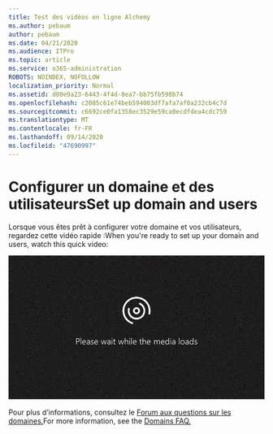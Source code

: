 ```yaml
---
title: Test des vidéos en ligne Alchemy
ms.author: pebaum
author: pebaum
ms.date: 04/21/2020
ms.audience: ITPro
ms.topic: article
ms.service: o365-administration
ROBOTS: NOINDEX, NOFOLLOW
localization_priority: Normal
ms.assetid: d00e9a23-6443-4f4d-8ea7-bb75fb590b74
ms.openlocfilehash: c2085c61e74beb594003df7afa7af0a232cb4c7d
ms.sourcegitcommit: c6692ce0fa1358ec3529e59ca0ecdfdea4cdc759
ms.translationtype: MT
ms.contentlocale: fr-FR
ms.lasthandoff: 09/14/2020
ms.locfileid: "47690997"
---
```

# <a name="set-up-domain-and-users"></a><span data-ttu-id="434d3-102">Configurer un domaine et des utilisateurs</span><span class="sxs-lookup"><span data-stu-id="434d3-102">Set up domain and users</span></span>

<span data-ttu-id="434d3-103">Lorsque vous êtes prêt à configurer votre domaine et vos utilisateurs, regardez cette vidéo rapide :</span><span class="sxs-lookup"><span data-stu-id="434d3-103">When you're ready to set up your domain and users, watch this quick video:</span></span>
  
![Votre navigateur ne prend pas en charge la vidéo.](media/MSN_Video_Widget.gif)
  
<span data-ttu-id="434d3-106">Pour plus d’informations, consultez le [Forum aux questions sur les domaines.](https://docs.microsoft.com/microsoft-365/admin/setup/domains-faq)</span><span class="sxs-lookup"><span data-stu-id="434d3-106">For more information, see the [Domains FAQ.](https://docs.microsoft.com/microsoft-365/admin/setup/domains-faq)</span></span>